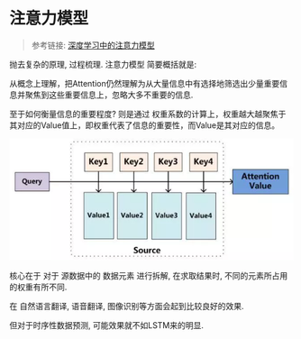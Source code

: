 # 注意力模型

> 参考链接: [深度学习中的注意力模型](https://www.jianshu.com/p/d9c0f34e24fc)

抛去复杂的原理, 过程梳理. 注意力模型 简要概括就是:

从概念上理解，把Attention仍然理解为从大量信息中有选择地筛选出少量重要信息并聚焦到这些重要信息上，忽略大多不重要的信息.

至于如何衡量信息的重要程度? 则是通过 权重系数的计算上，权重越大越聚焦于其对应的Value值上，即权重代表了信息的重要性，而Value是其对应的信息。

![](img/注意力模型_核心.webp)

核心在于 对于 源数据中的 数据元素 进行拆解, 在求取结果时, 不同的元素所占用的权重有所不同. 

在 自然语言翻译, 语音翻译, 图像识别等方面会起到比较良好的效果.

但对于时序性数据预测, 可能效果就不如LSTM来的明显.

